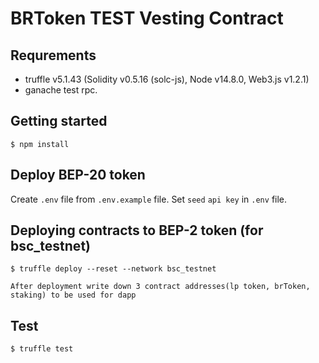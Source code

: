 # BRToken TEST Vesting Contract

## Requrements
- truffle v5.1.43 (Solidity v0.5.16 (solc-js), Node v14.8.0, Web3.js v1.2.1)
- ganache test rpc.

## Getting started
```
$ npm install 
```

## Deploy BEP-20 token
Create `.env` file from `.env.example` file.
Set ```seed``` ```api key``` in `.env` file.

## Deploying contracts to BEP-2 token (for bsc_testnet)
```
$ truffle deploy --reset --network bsc_testnet

After deployment write down 3 contract addresses(lp token, brToken, staking) to be used for dapp
```

## Test
```
$ truffle test
```
